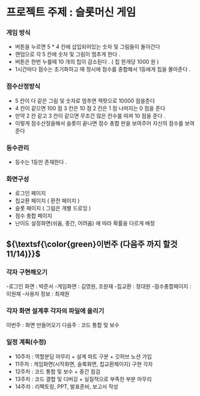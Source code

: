 # 프로젝트 주제 : 슬롯머신 게임

### 게임 방식

-	버튼을 누르면 5 * 4 칸에 삽입되어있는 숫자 및 그림들이 돌아간다 
-	랜덤으로 각 5 칸에 숫자 및 그림이 멈추게 한다 . 
-	버튼은 한번 누를때 10 개의 칩이 감소된다 . ( 칩 한개당 1000 원 )
-	1시간마다 점수는 초기화하고 매 정시에 점수를 종합해서 1등에게 칩을 몰아준다 .

### 점수산정방식 

-	5 칸이 다 같은 그림 및 숫자로 멈추면 잭팟으로 10000 점을준다 
-	4 칸이 같으면 100 점 3 칸은 10 점 2 칸은 1 점 나머지는 0 점을 준다 
-	만약 2 칸 같고 3 칸이 같으면 무조건 많은 칸수를 따져 10 점을 준다 . 
-	이렇게 점수산정을해서 슬롯이 끝나면 점수 총합 판을 보여주어 자신의 점수를 보여준다

### 등수관리 

-	등수는 1등만 존재한다 .
 
### 화면구성 
-	로그인 페이지 
-	칩교환 페이지 ( 환전 페이지 ) 
-	슬롯 페이지 ( 그림은 개별 드로잉 ) 
-	점수 총합 페이지
-	난이도 설정화면(쉬움, 중간, 어려움) 에 따라 확률을 다르게 배정

## ${\textsf{\color{green}이번주 (다음주 까지 할것 11/14)}}$
### 각자 구현해오기

-로그인 화면 : 박준서
-게임화면 : 김영원, 조원재
-칩교환 : 정대원
-점수총합페이지 : 이원재
-사용자 정보 : 최재원


### 각자 화면 설계후 각자의 파일에 올리기

이번주 : 화면 만들어오기
다음주 : 코드 통합 및 보수

 ### 일정 계획(수정)
- 10주차 : 역할분담 마무리 + 설계 파트 구분 + 깃허브 노션 가입
- 11주차 : 게임화면(시작화면, 슬록화면, 칩교환체이지) 구현 각자
- 12주차 : 코드 통합 및 보수 + 중간 점검
- 13주차 : 코드 결합 및 디버깅 + 실질적으로 부족한 부분 마무리
- 14주차 : 리펙토링, PPT, 발표준비, 보고서 작성



